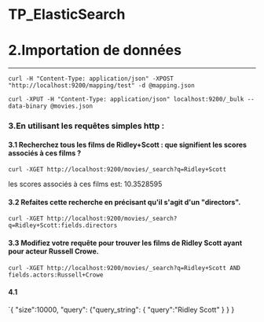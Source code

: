 # TP_ElasticSearch
# 2.Importation de données

----
```curl -H "Content-Type: application/json" -XPOST "http://localhost:9200/mapping/test" -d @mapping.json```

```curl -XPUT -H "Content-Type: application/json" localhost:9200/_bulk --data-binary @movies.json```

### 3.En utilisant les requêtes simples http : 

#### 3.1 Recherchez tous les films de Ridley+Scott : que signifient les scores associés à ces films ?

```curl -XGET http://localhost:9200/movies/_search?q=Ridley+Scott```

les scores associés à ces films est: 10.3528595

#### 3.2 Refaites cette recherche en précisant qu'il s'agit d'un "directors".
```curl -XGET http://localhost:9200/movies/_search?q=Ridley+Scott:fields.directors```

#### 3.3 Modifiez votre requête pour trouver les films de Ridley Scott ayant pour acteur Russell Crowe.

```curl -XGET http://localhost:9200/movies/_search?q=Ridley+Scott AND fields.actors:Russell+Crowe```


#### 4.1
`{
  "size":10000,
  "query":
      {"query_string": 
         {
        "query":"Ridley Scott"
      }
    }
}
